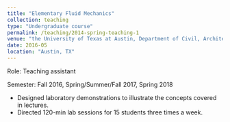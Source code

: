 ```yaml
---
title: "Elementary Fluid Mechanics"
collection: teaching
type: "Undergraduate course"
permalink: /teaching/2014-spring-teaching-1
venue: "the University of Texas at Austin, Department of Civil, Architectual, and Environmental Engineering"
date: 2016-05
location: "Austin, TX"
---
```


Role: Teaching assistant

Semester: Fall 2016, Spring/Summer/Fall 2017, Spring 2018

* Designed laboratory demonstrations to illustrate the concepts covered in lectures.
* Directed 120-min lab sessions for 15 students three times a week.
